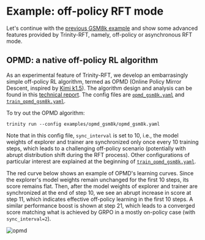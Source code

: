 # Example: off-policy RFT mode


Let's continue with the [previous GSM8k example](./example_reasoning_basic.md) and show some advanced features provided by Trinity-RFT, namely, off-policy or asynchronous RFT mode.





## OPMD: a native off-policy RL algorithm


As an experimental feature of Trinity-RFT, we develop an embarrasingly simple off-policy RL algorithm, termed as OPMD (Online Policy Mirror Descent, inspired by [Kimi k1.5](https://arxiv.org/abs/2501.12599)).
The algorithm design and analysis can be found in this [technical report](../../assets/opmd.pdf).
The config files are [`opmd_gsm8k.yaml`](https://github.com/modelscope/Trinity-RFT/blob/main/examples/opmd_gsm8k/opmd_gsm8k.yaml) and [`train_opmd_gsm8k.yaml`](https://github.com/modelscope/Trinity-RFT/blob/main/examples/opmd_gsm8k/train_opmd_gsm8k.yaml).

To try out the OPMD algorithm:
```shell
trinity run --config examples/opmd_gsm8k/opmd_gsm8k.yaml
```

Note that in this config file, `sync_interval` is set to 10, i.e., the model weights of explorer and trainer are synchronized only once every 10 training steps, which leads to a challenging off-policy scenario (potentially with abrupt distribution shift during the RFT process).
Other configurations of particular interest are explained at the beginning of [`train_opmd_gsm8k.yaml`](https://github.com/modelscope/Trinity-RFT/tree/main/examples/opmd_gsm8k/train_opmd_gsm8k.yaml).





The red curve below shows an example of OPMD's learning curves.
Since the explorer's model weights remain unchanged for the first 10 steps, its score remains flat.
Then, after the model weights of explorer and trainer are synchronized at the end of step 10, we see an abrupt increase in score at step 11, which indicates effective off-policy learning in the first 10 steps.
A similar performance boost is shown at step 21, which leads to a converged score matching what is achieved by GRPO in a mostly on-policy case (with `sync_interval=2`).



![opmd](../../assets/opmd-curve.png)
